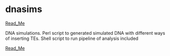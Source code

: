 dnasims
=======

[Read_Me](https://github.com/kddistor/dnasims/blob/master/README_dnasims)

DNA simulations. Perl script to generated simulated DNA with different ways of inserting TEs. Shell script to run pipeline of analysis included

[Read_Me](https://github.com/kddistor/dnasims/blob/master/README_dnasims)

